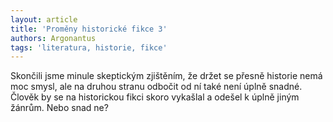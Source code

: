 ```yaml
---
layout: article
title: 'Proměny historické fikce 3'
authors: Argonantus
tags: 'literatura, historie, fikce'
---
```


Skončili jsme minule skeptickým zjištěním,
že držet se přesně historie nemá moc
smysl, ale na druhou stranu odbočit od ní
také není úplně snadné. Člověk by se na
historickou fikci skoro vykašlal a odešel
k úplně jiným žánrům. Nebo snad ne?
